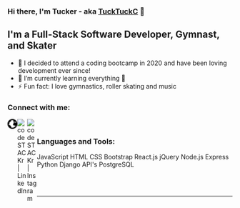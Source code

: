### Hi there, I'm Tucker - aka [TuckTuckC][website] 👋

## I'm a Full-Stack Software Developer, Gymnast, and Skater

- 🔭 I decided to attend a coding bootcamp in 2020 and have been loving development ever since!
- 🌱 I’m currently learning everything 🤣
- ⚡ Fun fact: I love gymnastics, roller skating and music

### Connect with me:

[<img align="left" alt="codeSTACKr.com" width="22px" src="https://raw.githubusercontent.com/iconic/open-iconic/master/svg/globe.svg" />][website]
[<img align="left" alt="codeSTACKr | LinkedIn" width="22px" src="https://cdn.jsdelivr.net/npm/simple-icons@v3/icons/linkedin.svg" />][linkedin]
[<img align="left" alt="codeSTACKr | Instagram" width="22px" src="https://cdn.jsdelivr.net/npm/simple-icons@v3/icons/instagram.svg" />][instagram]

<br />

### Languages and Tools:

JavaScript
HTML
CSS
Bootstrap
React.js
jQuery
Node.js
Express
Python
Django
API's
PostgreSQL


<br />
<br />

---

[website]: http://tuckermcraig.com
[instagram]: https://www.instagram.com/tuck_tuck_craig/
[linkedin]: https://www.linkedin.com/in/tucker-m-craig/